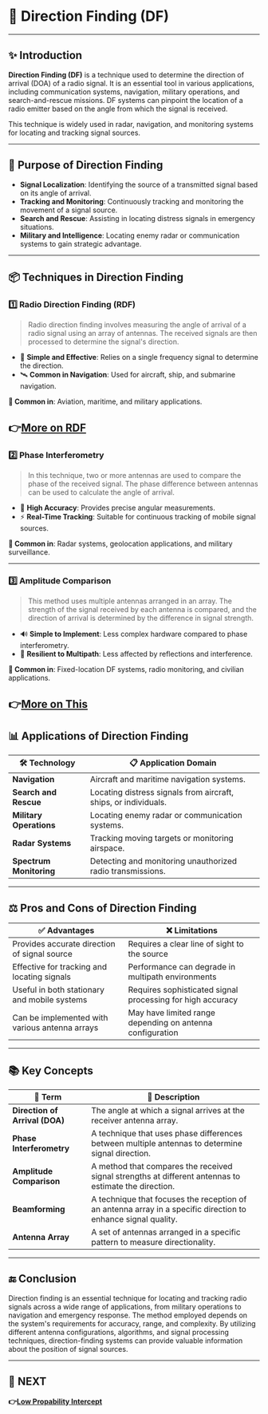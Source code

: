 # 📡 Direction Finding (DF)

---

## ✨ Introduction

**Direction Finding (DF)** is a technique used to determine the direction of arrival (DOA) of a radio signal. It is an essential tool in various applications, including communication systems, navigation, military operations, and search-and-rescue missions. DF systems can pinpoint the location of a radio emitter based on the angle from which the signal is received.

This technique is widely used in radar, navigation, and monitoring systems for locating and tracking signal sources.

---

## 🎯 Purpose of Direction Finding

- **Signal Localization**: Identifying the source of a transmitted signal based on its angle of arrival.
- **Tracking and Monitoring**: Continuously tracking and monitoring the movement of a signal source.
- **Search and Rescue**: Assisting in locating distress signals in emergency situations.
- **Military and Intelligence**: Locating enemy radar or communication systems to gain strategic advantage.

---

## 📦 Techniques in Direction Finding

### 1️⃣ **Radio Direction Finding (RDF)**

> Radio direction finding involves measuring the angle of arrival of a radio signal using an array of antennas. The received signals are then processed to determine the signal's direction.

- 📡 **Simple and Effective**: Relies on a single frequency signal to determine the direction.
- 🛰️ **Common in Navigation**: Used for aircraft, ship, and submarine navigation.

**📌 Common in**: Aviation, maritime, and military applications.

**👉[More on RDF](https://www.everythingrf.com/community/what-is-direction-finding)**
---

### 2️⃣ **Phase Interferometry**

> In this technique, two or more antennas are used to compare the phase of the received signal. The phase difference between antennas can be used to calculate the angle of arrival.

- 🔄 **High Accuracy**: Provides precise angular measurements.
- ⚡ **Real-Time Tracking**: Suitable for continuous tracking of mobile signal sources.

**📌 Common in**: Radar systems, geolocation applications, and military surveillance.

---

### 3️⃣ **Amplitude Comparison**

> This method uses multiple antennas arranged in an array. The strength of the signal received by each antenna is compared, and the direction of arrival is determined by the difference in signal strength.

- 🔊 **Simple to Implement**: Less complex hardware compared to phase interferometry.
- 📶 **Resilient to Multipath**: Less affected by reflections and interference.

**📌 Common in**: Fixed-location DF systems, radio monitoring, and civilian applications.

**👉[More on This](https://www.emsopedia.org/entries/passive-direction-finding-df-techniques-amplitude-comparison/)**
---



## 📊 Applications of Direction Finding

| 🛠️ Technology             | 📋 Application Domain                        |
|---------------------------|---------------------------------------------|
| **Navigation**             | Aircraft and maritime navigation systems.   |
| **Search and Rescue**      | Locating distress signals from aircraft, ships, or individuals. |
| **Military Operations**    | Locating enemy radar or communication systems. |
| **Radar Systems**          | Tracking moving targets or monitoring airspace. |
| **Spectrum Monitoring**    | Detecting and monitoring unauthorized radio transmissions. |

---

## ⚖️ Pros and Cons of Direction Finding

| ✅ Advantages                                   | ❌ Limitations                              |
|-----------------------------------------------|---------------------------------------------|
| Provides accurate direction of signal source  | Requires a clear line of sight to the source |
| Effective for tracking and locating signals   | Performance can degrade in multipath environments |
| Useful in both stationary and mobile systems  | Requires sophisticated signal processing for high accuracy |
| Can be implemented with various antenna arrays | May have limited range depending on antenna configuration |

---

## 📚 Key Concepts

| 🔑 Term                  | 📖 Description                                                        |
|--------------------------|-----------------------------------------------------------------------|
| **Direction of Arrival (DOA)** | The angle at which a signal arrives at the receiver antenna array. |
| **Phase Interferometry** | A technique that uses phase differences between multiple antennas to determine signal direction. |
| **Amplitude Comparison** | A method that compares the received signal strengths at different antennas to estimate the direction. |
| **Beamforming**          | A technique that focuses the reception of an antenna array in a specific direction to enhance signal quality. |
| **Antenna Array**        | A set of antennas arranged in a specific pattern to measure directionality. |

---



## 🔚 Conclusion

Direction finding is an essential technique for locating and tracking radio signals across a wide range of applications, from military operations to navigation and emergency response. The method employed depends on the system's requirements for accuracy, range, and complexity. By utilizing different antenna configurations, algorithms, and signal processing techniques, direction-finding systems can provide valuable information about the position of signal sources.

---

## 🔹 NEXT  
**👉[Low Propability Intercept](../LPI)**
